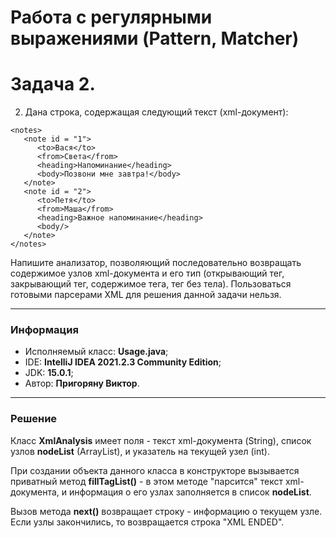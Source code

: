 # Работа с регулярными выражениями (Pattern, Matcher)
# Задача 2.
2. Дана строка, содержащая следующий текст (xml-документ):
```
<notes>
   <note id = "1">
      <to>Вася</to>
      <from>Света</from>
      <heading>Напоминание</heading>
      <body>Позвони мне завтра!</body>
   </note>
   <note id = "2">
      <to>Петя</to>
      <from>Маша</from>
      <heading>Важное напоминание</heading>
      <body/>
   </note>
</notes>
```

Напишите анализатор, позволяющий последовательно возвращать содержимое узлов xml-документа и его тип (открывающий
тег, закрывающий тег, содержимое тега, тег без тела). Пользоваться готовыми парсерами XML для решения данной задачи
нельзя.
___

### Информация
* Исполняемый класс: **Usage.java**;
* IDE: **IntelliJ IDEA 2021.2.3 Community Edition**;
* JDK: **15.0.1**;
* Автор: **Пригоряну Виктор**.

---
### Решение
Класс **XmlAnalysis** имеет поля - текст xml-документа (String), список узлов **nodeList** (ArrayList), и указатель на текущей узел (int).

При создании объекта данного класса в конструкторе вызывается приватный метод **fillTagList()** - в этом методе "парсится" текст xml-документа, и информация о его узлах заполняется в список **nodeList**.

Вызов метода **next()** возвращает строку - информацию о текущем узле. Если узлы закончились, то возвращается строка "XML ENDED". 





